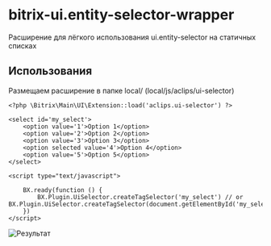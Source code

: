 # bitrix-ui.entity-selector-wrapper
Расширение для лёгкого использования ui.entity-selector на статичных списках

## Использования

Размещаем расширение в папке local/ (local/js/aclips/ui-selector)

```
<?php \Bitrix\Main\UI\Extension::load('aclips.ui-selector') ?>

<select id='my_select'>
    <option value='1'>Option 1</option>  
    <option value='2'>Option 2</option>  
    <option value='3'>Option 3</option>  
    <option selected value='4'>Option 4</option>  
    <option value='5'>Option 5</option>  
</select>

<script type="text/javascript">

    BX.ready(function () {
        BX.Plugin.UiSelector.createTagSelector('my_select') // or BX.Plugin.UiSelector.createTagSelector(document.getElementById('my_select'))
    })
</script>
```

![Результат](https://github.com/aclips/bitrix-ui.entity-selector-wrapper/blob/main/example.gif)
